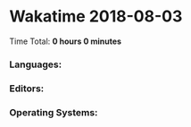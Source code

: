 # Wakatime 2018-08-03

Time Total: **0 hours 0 minutes**

### Languages:

### Editors:

### Operating Systems:

